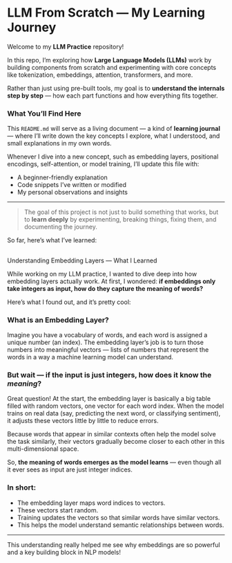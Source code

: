 # LLM From Scratch — My Learning Journey

Welcome to my **LLM Practice** repository! 

In this repo, I’m exploring how **Large Language Models (LLMs)** work by building components from scratch and experimenting with core concepts like tokenization, embeddings, attention, transformers, and more.

Rather than just using pre-built tools, my goal is to **understand the internals step by step** — how each part functions and how everything fits together.

###  What You’ll Find Here

This `README.md` will serve as a living document — a kind of **learning journal** — where I’ll write down the key concepts I explore, what I understood, and small explanations in my own words.

Whenever I dive into a new concept, such as embedding layers, positional encodings, self-attention, or model training, I’ll update this file with:

- A beginner-friendly explanation
- Code snippets I’ve written or modified
- My personal observations and insights

---

>  The goal of this project is not just to build something that works, but to **learn deeply** by experimenting, breaking things, fixing them, and documenting the journey.

So far, here’s what I’ve learned:


##
Understanding Embedding Layers — What I Learned

While working on my LLM practice, I wanted to dive deep into how embedding layers actually work. At first, I wondered: **if embeddings only take integers as input, how do they capture the meaning of words?**

Here’s what I found out, and it’s pretty cool:

### What is an Embedding Layer?

Imagine you have a vocabulary of words, and each word is assigned a unique number (an index). The embedding layer’s job is to turn those numbers into meaningful vectors — lists of numbers that represent the words in a way a machine learning model can understand.

### But wait — if the input is just integers, how does it know the *meaning*?

Great question! At the start, the embedding layer is basically a big table filled with random vectors, one vector for each word index. When the model trains on real data (say, predicting the next word, or classifying sentiment), it adjusts these vectors little by little to reduce errors.

Because words that appear in similar contexts often help the model solve the task similarly, their vectors gradually become closer to each other in this multi-dimensional space.

So, **the meaning of words emerges as the model learns** — even though all it ever sees as input are just integer indices.

### In short:

- The embedding layer maps word indices to vectors.
- These vectors start random.
- Training updates the vectors so that similar words have similar vectors.
- This helps the model understand semantic relationships between words.

---

This understanding really helped me see why embeddings are so powerful and a key building block in NLP models!

